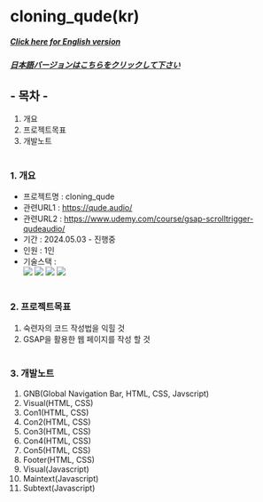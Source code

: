 # cloning_qude(kr)

##### [Click here for English version](README_EN.md)

##### [日本語バージョンはこちらをクリックして下さい](README_JP.md)

## - 목차 -

1. 개요
2. 프로젝트목표
3. 개발노트
   </br>
   </br>

### 1. 개요

- 프로젝트명 : cloning_qude
- 관련URL1 : https://qude.audio/
- 관련URL2 : https://www.udemy.com/course/gsap-scrolltrigger-qudeaudio/
- 기간 : 2024.05.03 - 진행중
- 인원 : 1인
- 기술스택 : </br>
  <img src="https://img.shields.io/badge/html-E34F26?style=for-the-badge&logo=html5&logoColor=white">
  <img src="https://img.shields.io/badge/css-1572B6?style=for-the-badge&logo=css3&logoColor=white">
  <img src="https://img.shields.io/badge/javascript-F7DF1E?style=for-the-badge&logo=javascript&logoColor=white">
  <img src="https://img.shields.io/badge/gsap-88CE02?style=for-the-badge&logo=greensock&logoColor=white">
  </br>
  </br>

### 2. 프로젝트목표

1. 숙련자의 코드 작성법을 익힐 것
2. GSAP을 활용한 웹 페이지를 작성 할 것
   </br>
   </br>

### 3. 개발노트

1. GNB(Global Navigation Bar, HTML, CSS, Javscript)
2. Visual(HTML, CSS)
3. Con1(HTML, CSS)
4. Con2(HTML, CSS)
5. Con3(HTML, CSS)
6. Con4(HTML, CSS)
7. Con5(HTML, CSS)
8. Footer(HTML, CSS)
9. Visual(Javascript)
10. Maintext(Javascript)
11. Subtext(Javascript)
    </br>
    </br>
